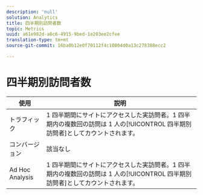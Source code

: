 ```yaml
---
description: 'null'
solution: Analytics
title: 四半期別訪問者数
topic: Metrics
uuid: a61e982d-a0c6-4915-9bed-1e203ee2cfee
translation-type: tm+mt
source-git-commit: 16ba0b12e0f70112f4c10804d0a13c278388ecc2

---
```



# 四半期別訪問者数

| 使用 | 説明 |
|---|---|
| トラフィック | 1 四半期間にサイトにアクセスした実訪問者。1 四半期内の複数回の訪問は 1 人の[!UICONTROL 四半期別訪問者]としてカウントされます。 |
| コンバージョン | 該当なし |
| Ad Hoc Analysis | 1 四半期間にサイトにアクセスした実訪問者。1 四半期内の複数回の訪問は 1 人の[!UICONTROL 四半期別訪問者]としてカウントされます。 |

